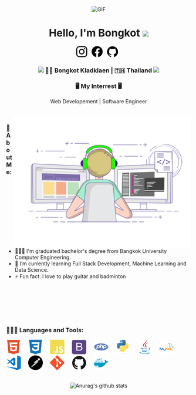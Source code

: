 <div align="center">
<img align="center" alt="GIF" height="250px" src="https://media.giphy.com/media/du3J3cXyzhj75IOgvA/giphy.gif" />
  
# Hello, I'm Bongkot <img src="https://github.com/sciencepal/sciencepal/blob/master/assets/Hi.gif" width="50px">
</div>

<p align='center'>
<a href="https://www.instagram.com/_jaybong_/"><img height="30" src="https://github.com/Bongkot-Kladklaen/Bongkot-kladklaen/blob/master/icons/instagram.svg"></a>&nbsp;&nbsp;
<a href="https://www.facebook.com/Jaycop.IdeaCode/"><img height="30" src="https://github.com/Bongkot-Kladklaen/Bongkot-kladklaen/blob/master/icons/facebook.svg"></a>&nbsp;&nbsp;
<a href="https://github.com/Bongkot-Kladklaen"><img height="30" src="https://github.com/Bongkot-Kladklaen/Bongkot-kladklaen/blob/master/icons/github.svg"></a>&nbsp;&nbsp;
</p>
 
<div align="Center">
<h3>
  <img src="https://media.giphy.com/media/WUlplcMpOCEmTGBtBW/giphy.gif" width="30"> 
  🙎🏻 Bongkot Kladklaen | 🇹🇭 Thailand
  <img src="https://media.giphy.com/media/WUlplcMpOCEmTGBtBW/giphy.gif" width="30">
</h3>
  
### 🖥 My Interrest 🖥
Web Developement | Software Engineer

</div><br/>

<img align="right" height="360" width="485" alt="" src="https://github.com/Bongkot-Kladklaen/Bongkot-kladklaen/blob/master/icons/coding.gif" />

### 🚀 About Me:
- 🧑🏻‍🎓 I'm graduated bachelor's degree from Bangkok University Computer Engineering.
- 📖 I’m currently learning Full Stack Development, Machine Learning and Data Science.
- ⚡ Fun fact: I love to play guitar and badminton

<br><br><br><br><br>

### 🧑🏻‍💻 Languages and Tools:
<div>
<img src="https://github.com/Bongkot-Kladklaen/Bongkot-kladklaen/blob/master/icons/html5-plain.svg" alt="HTML5" height="40" />&nbsp;&nbsp;&nbsp;&nbsp;
<img src="https://github.com/Bongkot-Kladklaen/Bongkot-kladklaen/blob/master/icons/css3-plain.svg" alt="CSS3" height="40" />&nbsp;&nbsp;&nbsp;&nbsp;
<img src="https://github.com/Bongkot-Kladklaen/Bongkot-kladklaen/blob/master/icons/javascript-plain.svg" alt="Javascript" height="40" />&nbsp;&nbsp;&nbsp;&nbsp;
<img src="https://github.com/Bongkot-Kladklaen/Bongkot-kladklaen/blob/master/icons/bootstrap-plain.svg" alt="Bootstrap" height="40" />&nbsp;&nbsp;&nbsp;&nbsp;
<img src="https://github.com/Bongkot-Kladklaen/Bongkot-kladklaen/blob/master/icons/php-plain.svg" alt="php" height="40" />&nbsp;&nbsp;&nbsp;&nbsp;
<img src="https://github.com/Bongkot-Kladklaen/Bongkot-kladklaen/blob/master/icons/python-original.svg" alt="python" height="40" />&nbsp;&nbsp;&nbsp;&nbsp;
<img src="https://github.com/Bongkot-Kladklaen/Bongkot-kladklaen/blob/master/icons/java-original.svg" alt="Java" height="40" />&nbsp;&nbsp;&nbsp;&nbsp;
<img src="https://github.com/Bongkot-Kladklaen/Bongkot-kladklaen/blob/master/icons/mysql-original-wordmark.svg" alt="mysql" height="40" />&nbsp;&nbsp;&nbsp;&nbsp;
<img src="https://raw.githubusercontent.com/github/explore/80688e429a7d4ef2fca1e82350fe8e3517d3494d/topics/visual-studio-code/visual-studio-code.png" alt="VScode" height="40" />&nbsp;&nbsp;&nbsp;&nbsp;
<img src="https://github.com/Bongkot-Kladklaen/Bongkot-kladklaen/blob/master/icons/postman.svg" alt="VScode" height="40" />&nbsp;&nbsp;&nbsp;&nbsp;
<img src="https://github.com/Bongkot-Kladklaen/Bongkot-kladklaen/blob/master/icons/git-original.svg" alt="Git" height="40" />&nbsp;&nbsp;&nbsp;&nbsp;
<img src="https://github.com/Bongkot-Kladklaen/Bongkot-kladklaen/blob/master/icons/github-original.svg" alt="Github" height="40" />&nbsp;&nbsp;&nbsp;&nbsp;
<img src="https://github.com/Bongkot-Kladklaen/Bongkot-kladklaen/blob/master/icons/docker-plain.svg" alt="Docker" height="40" />&nbsp;&nbsp;&nbsp;&nbsp;
</div>
<br/>  

<div align="center">
  
![Anurag's github stats](https://github-readme-stats.vercel.app/api?username=bongkot-kladklaen&show_icons=true&theme=gruvbox)

</div>

